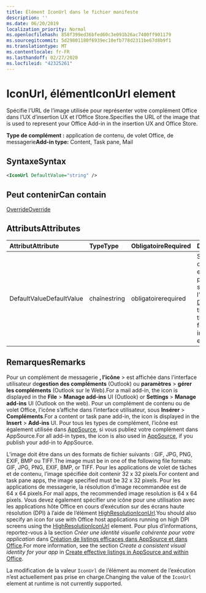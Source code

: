 ```yaml
---
title: Élément IconUrl dans le fichier manifeste
description: ''
ms.date: 06/20/2019
localization_priority: Normal
ms.openlocfilehash: 858f399ed36bfed60c3e091b26ac7400ff901179
ms.sourcegitcommit: 5d29801180f6939ec10efb778d2311be67d8b9f1
ms.translationtype: MT
ms.contentlocale: fr-FR
ms.lasthandoff: 02/27/2020
ms.locfileid: "42325261"
---
```

# <a name="iconurl-element"></a><span data-ttu-id="d8d81-102">IconUrl, élément</span><span class="sxs-lookup"><span data-stu-id="d8d81-102">IconUrl element</span></span>

<span data-ttu-id="d8d81-103">Spécifie l’URL de l’image utilisée pour représenter votre complément Office dans l’UX d’insertion UX et l’Office Store.</span><span class="sxs-lookup"><span data-stu-id="d8d81-103">Specifies the URL of the image that is used to represent your Office Add-in in the insertion UX and Office Store.</span></span>

<span data-ttu-id="d8d81-104">**Type de complément :** application de contenu, de volet Office, de messagerie</span><span class="sxs-lookup"><span data-stu-id="d8d81-104">**Add-in type:** Content, Task pane, Mail</span></span>

## <a name="syntax"></a><span data-ttu-id="d8d81-105">Syntaxe</span><span class="sxs-lookup"><span data-stu-id="d8d81-105">Syntax</span></span>

```XML
<IconUrl DefaultValue="string" />
```

## <a name="can-contain"></a><span data-ttu-id="d8d81-106">Peut contenir</span><span class="sxs-lookup"><span data-stu-id="d8d81-106">Can contain</span></span>

[<span data-ttu-id="d8d81-107">Override</span><span class="sxs-lookup"><span data-stu-id="d8d81-107">Override</span></span>](override.md)

## <a name="attributes"></a><span data-ttu-id="d8d81-108">Attributs</span><span class="sxs-lookup"><span data-stu-id="d8d81-108">Attributes</span></span>

|<span data-ttu-id="d8d81-109">**Attribut**</span><span class="sxs-lookup"><span data-stu-id="d8d81-109">**Attribute**</span></span>|<span data-ttu-id="d8d81-110">**Type**</span><span class="sxs-lookup"><span data-stu-id="d8d81-110">**Type**</span></span>|<span data-ttu-id="d8d81-111">**Obligatoire**</span><span class="sxs-lookup"><span data-stu-id="d8d81-111">**Required**</span></span>|<span data-ttu-id="d8d81-112">**Description**</span><span class="sxs-lookup"><span data-stu-id="d8d81-112">**Description**</span></span>|
|:-----|:-----|:-----|:-----|
|<span data-ttu-id="d8d81-113">DefaultValue</span><span class="sxs-lookup"><span data-stu-id="d8d81-113">DefaultValue</span></span>|<span data-ttu-id="d8d81-114">chaîne</span><span class="sxs-lookup"><span data-stu-id="d8d81-114">string</span></span>|<span data-ttu-id="d8d81-115">obligatoire</span><span class="sxs-lookup"><span data-stu-id="d8d81-115">required</span></span>|<span data-ttu-id="d8d81-116">Spécifie la valeur par défaut de ce paramètre, exprimée pour les paramètres régionaux spécifiés dans l’élément [DefaultLocale](defaultlocale.md).</span><span class="sxs-lookup"><span data-stu-id="d8d81-116">Specifies the default value for this setting, expressed for the locale specified in the [DefaultLocale](defaultlocale.md) element.</span></span>|

## <a name="remarks"></a><span data-ttu-id="d8d81-117">Remarques</span><span class="sxs-lookup"><span data-stu-id="d8d81-117">Remarks</span></span>

<span data-ttu-id="d8d81-118">Pour un complément de messagerie **, l’icône** > est affichée dans l’interface utilisateur de**gestion des compléments** (Outlook) ou **paramètres** > **gérer les compléments** (Outlook sur le Web).</span><span class="sxs-lookup"><span data-stu-id="d8d81-118">For a mail add-in, the icon is displayed in the **File** > **Manage add-ins** UI (Outlook) or **Settings** > **Manage add-ins** UI (Outlook on the web).</span></span> <span data-ttu-id="d8d81-119">Pour un complément de contenu ou de volet Office, l’icône s’affiche dans l’interface utilisateur, sous **Insérer** > **Compléments**.</span><span class="sxs-lookup"><span data-stu-id="d8d81-119">For a content or task pane add-in, the icon is displayed in the **Insert** > **Add-ins** UI.</span></span> <span data-ttu-id="d8d81-120">Pour tous les types de complément, l’icône est également utilisée dans [AppSource](https://appsource.microsoft.com), si vous publiez votre complément dans AppSource.</span><span class="sxs-lookup"><span data-stu-id="d8d81-120">For all add-in types, the icon is also used in [AppSource](https://appsource.microsoft.com), if you publish your add-in to AppSource.</span></span>

<span data-ttu-id="d8d81-121">L’image doit être dans un des formats de fichier suivants : GIF, JPG, PNG, EXIF, BMP ou TIFF.</span><span class="sxs-lookup"><span data-stu-id="d8d81-121">The image must be in one of the following file formats: GIF, JPG, PNG, EXIF, BMP, or TIFF.</span></span> <span data-ttu-id="d8d81-122">Pour les applications de volet de tâches et de contenu, l’image spécifiée doit contenir 32 x 32 pixels.</span><span class="sxs-lookup"><span data-stu-id="d8d81-122">For content and task pane apps, the image specified must be 32 x 32 pixels.</span></span> <span data-ttu-id="d8d81-123">Pour les applications de messagerie, la résolution d’image recommandée est de 64 x 64 pixels.</span><span class="sxs-lookup"><span data-stu-id="d8d81-123">For mail apps, the recommended image resolution is 64 x 64 pixels.</span></span> <span data-ttu-id="d8d81-124">Vous devez également spécifier une icône pour une utilisation avec les applications hôte Office en cours d’exécution sur des écrans haute résolution (DPI) à l’aide de l’élément [HighResolutionIconUrl](highresolutioniconurl.md).</span><span class="sxs-lookup"><span data-stu-id="d8d81-124">You should also specify an icon for use with Office host applications running on high DPI screens using the [HighResolutionIconUrl](highresolutioniconurl.md) element.</span></span> <span data-ttu-id="d8d81-125">Pour plus d’informations, reportez-vous à la section _Créer une identité visuelle cohérente pour votre application_ dans [Création de listings efficaces dans AppSource et dans Office](/office/dev/store/create-effective-office-store-listings#create-a-consistent-visual-identity).</span><span class="sxs-lookup"><span data-stu-id="d8d81-125">For more information, see the section _Create a consistent visual identity for your app_ in [Create effective listings in AppSource and within Office](/office/dev/store/create-effective-office-store-listings#create-a-consistent-visual-identity).</span></span>

<span data-ttu-id="d8d81-126">La modification de la valeur `IconUrl` de l’élément au moment de l’exécution n’est actuellement pas prise en charge.</span><span class="sxs-lookup"><span data-stu-id="d8d81-126">Changing the value of the `IconUrl` element at runtime is not currently supported.</span></span>